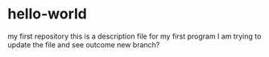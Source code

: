 # hello-world
my first repository
this is a description file for my first program
I am trying to update the file and see outcome
new branch?
